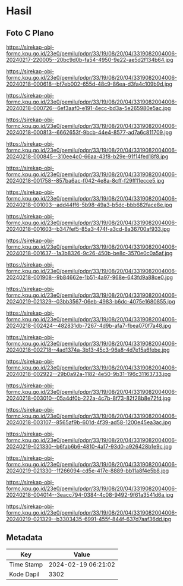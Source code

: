 # Hasil

## Foto C Plano

https://sirekap-obj-formc.kpu.go.id/23e0/pemilu/pdpr/33/19/08/20/04/3319082004006-20240217-220005--20bc9d0b-fa54-4950-9e22-ae5d2f134b64.jpg

https://sirekap-obj-formc.kpu.go.id/23e0/pemilu/pdpr/33/19/08/20/04/3319082004006-20240218-000618--bf7eb002-655d-48c9-86ea-d3fa4c109b9d.jpg

https://sirekap-obj-formc.kpu.go.id/23e0/pemilu/pdpr/33/19/08/20/04/3319082004006-20240218-000726--6ef3aaf0-e191-4ecc-bd3a-5e265980e5ac.jpg

https://sirekap-obj-formc.kpu.go.id/23e0/pemilu/pdpr/33/19/08/20/04/3319082004006-20240218-000813--6662653f-9bcb-44e4-8577-ad7a6c811709.jpg

https://sirekap-obj-formc.kpu.go.id/23e0/pemilu/pdpr/33/19/08/20/04/3319082004006-20240218-000845--310ee4c0-66aa-43f8-b29e-91f14fed18f8.jpg

https://sirekap-obj-formc.kpu.go.id/23e0/pemilu/pdpr/33/19/08/20/04/3319082004006-20240218-001758--857ba6ac-f042-4e8a-8cff-f29ff11ecce5.jpg

https://sirekap-obj-formc.kpu.go.id/23e0/pemilu/pdpr/33/19/08/20/04/3319082004006-20240218-001003--add44ff6-5b98-49a3-b5dc-bbb682face8e.jpg

https://sirekap-obj-formc.kpu.go.id/23e0/pemilu/pdpr/33/19/08/20/04/3319082004006-20240218-001603--b347fef5-85a3-474f-a3cd-8a36700af933.jpg

https://sirekap-obj-formc.kpu.go.id/23e0/pemilu/pdpr/33/19/08/20/04/3319082004006-20240218-001637--1a3b8326-9c26-450b-be8c-3570e0c0a5af.jpg

https://sirekap-obj-formc.kpu.go.id/23e0/pemilu/pdpr/33/19/08/20/04/3319082004006-20240218-001908--9b84662e-1b51-4a97-968e-643fd9a88ce0.jpg

https://sirekap-obj-formc.kpu.go.id/23e0/pemilu/pdpr/33/19/08/20/04/3319082004006-20240219-021329--03bb3567-06eb-4983-b6dc-4075e1680855.jpg

https://sirekap-obj-formc.kpu.go.id/23e0/pemilu/pdpr/33/19/08/20/04/3319082004006-20240218-002424--482831db-7267-4d9b-afa7-fbea070f7a48.jpg

https://sirekap-obj-formc.kpu.go.id/23e0/pemilu/pdpr/33/19/08/20/04/3319082004006-20240218-002718--4ad1374a-3b13-45c3-96a8-4d7e15a6febe.jpg

https://sirekap-obj-formc.kpu.go.id/23e0/pemilu/pdpr/33/19/08/20/04/3319082004006-20240218-002922--29b0a92a-1182-4e50-9b31-196c31163733.jpg

https://sirekap-obj-formc.kpu.go.id/23e0/pemilu/pdpr/33/19/08/20/04/3319082004006-20240218-003010--05a4df0b-222a-4c7b-8f73-82f28b8e72fd.jpg

https://sirekap-obj-formc.kpu.go.id/23e0/pemilu/pdpr/33/19/08/20/04/3319082004006-20240218-003107--8565af9b-601d-4f39-ad58-1200e45ea3ac.jpg

https://sirekap-obj-formc.kpu.go.id/23e0/pemilu/pdpr/33/19/08/20/04/3319082004006-20240219-021330--b6fab6b6-4810-4a17-93d0-a926428b1e9c.jpg

https://sirekap-obj-formc.kpu.go.id/23e0/pemilu/pdpr/33/19/08/20/04/3319082004006-20240219-021330--1f266094-cd5e-417e-8889-bb11a8f4e5b8.jpg

https://sirekap-obj-formc.kpu.go.id/23e0/pemilu/pdpr/33/19/08/20/04/3319082004006-20240218-004014--3eacc794-0384-4c08-9492-9f61a3541d6a.jpg

https://sirekap-obj-formc.kpu.go.id/23e0/pemilu/pdpr/33/19/08/20/04/3319082004006-20240219-021329--b3303435-6991-455f-844f-637d7aaf36dd.jpg


## Metadata

| Key        | Value               |
| ---------- | ------------------- |
| Time Stamp | 2024-02-19 06:21:02 |
| Kode Dapil | 3302                |



